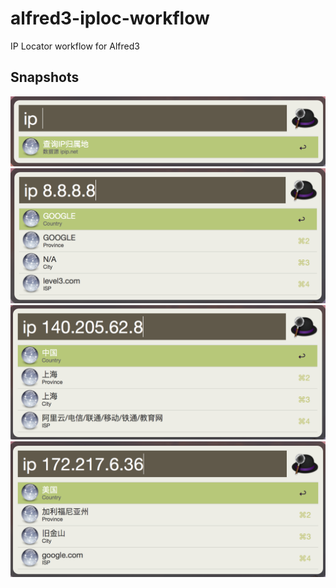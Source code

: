 # alfred3-iploc-workflow
IP Locator workflow for Alfred3

## Snapshots
![image](https://github.com/taozen/alfred3-iploc-workflow/raw/master/asset/entry.png)
![image](https://github.com/taozen/alfred3-iploc-workflow/raw/master/asset/google-dns.png)
![image](https://github.com/taozen/alfred3-iploc-workflow/raw/master/asset/aliyun.png)
![image](https://github.com/taozen/alfred3-iploc-workflow/raw/master/asset/google.png)
